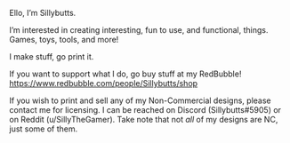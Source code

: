 Ello, I’m Sillybutts.

I’m interested in creating interesting, fun to use, and functional, things. Games, toys, tools, and more!

I make stuff, go print it. 

If you want to support what I do, go buy stuff at my RedBubble! https://www.redbubble.com/people/Sillybutts/shop

If you wish to print and sell any of my Non-Commercial designs, please contact me for licensing. I can be reached on Discord (Sillybutts#5905) or on Reddit (u/SillyTheGamer). Take note that not *all* of my designs are NC, just some of them. 
